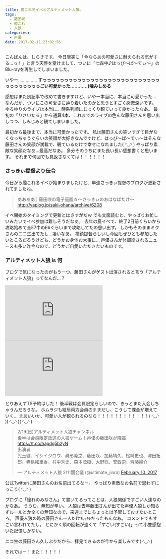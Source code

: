 ```yaml
---
title: 艦これ冬イベとアルティメット人狼。
tags:
  - 藤田咲
  - 艦これ
  - 人狼
categories:
  - 声優
date: 2017-02-11 23:02:56
---
```


こんばんは、しらきです。
今日唐突に「今ならあの可愛さに耐えられる気がする…っ！」と言う天啓を受けまして、ついに「七森中♪はっぴ～ぱ～てぃ～」のBlu-rayを再生してしまいました。
<!-- more -->
いやー……………
**すっっっっっっっっっっっっっっっっっっっっっっっっっっっっっっっっっっっごい可愛かった…………(噛みしめる**

感想はまた別記事で改めて書きますけど、いやー本当に、本当に可愛かった…
なんだか、ついにこの可愛さに辿り着いたのかと思うとすごく感慨深いです。
ゆるゆりのライブは本当に、時系列順にじっくり観ていって良かったなあ。
最初の「りさいたる」から通算4本、これまでのライブの色んな藤田さんを思い出しつつ、しみじみと観てしまいました。

最初から最後まで、本当に可愛かったです。
私は藤田さんの笑いすぎて目がなくなっちゃうぐらいの笑顔が大好きなんですけど、はっぴ～ぱ～てぃ～はそんな藤田さんの笑顔が満載で、観ているだけで幸せになれました( ◜◡◝ )
やっぱり素敵な笑顔だなあ…最高だなあ。
多分そのうちにまた長い長い感想書くと思います。
それまで何回でも見返さなくては！！！！！！

### さっきぃ提督より伝令

今日から艦これ冬イベが始まりましたけど、早速さっきぃ提督のブログが更新されてましたね。

> ああああ | 藤田咲の電子庭園☆～さっきぃのおはなばたけ～
> http://yaplog.jp/saki-ohana/archive/6208

イベ開始のタイミングで更新とはさすがだｗ
でも文面読むと、やっぱりお忙しいみたいでイベ参加は難しそうだなあ。
去年の夏イベで、終了2日前くらいから攻略始めて全E7中のE6ぐらいまで攻略してたの思い出す。
しかもそのままミクさんのニコ生出てたし…凄いなあ。
横鎮提督らしいし今回もぜひとも参加したいところだろうけども、どうかお身体お大事に…
声優さんが体調崩されるニュースも多い昨今なので、どうかご自愛いただきたいものです。

### アルティメット人狼 is 何

ブログで気になったのがもう一つ、藤田さんがゲスト出演されると言う「アルティメット人狼」ってなんだ…？

<iframe width="312" height="176" src="http://live.nicovideo.jp/embed/lv290029222" scrolling="no" style="border:solid 1px #d0d0d0; background-color: #f6f6f6;" frameborder="0"><a href="http://live.nicovideo.jp/watch/lv290029222">アルティメット人狼チャンネル 第10回（前半戦）</a></iframe>

<iframe width="312" height="176" src="http://live.nicovideo.jp/embed/lv290038215" scrolling="no" style="border:solid 1px #d0d0d0; background-color: #f6f6f6;" frameborder="0"><a href="http://live.nicovideo.jp/watch/lv290038215">アルティメット人狼チャンネル 第10回（後半戦）</a></iframe>

とりあえずTS予約はした！
後半戦は会員限定らしいので、きっとまた入会しちゃうんだろうな。
ホムラジも結局両方会員のままだし、こうして課金が増えていく…
まあいいか、可愛い人が観られるのなら！！！！！！！！！！！！( ◜◡◝ )( ◜◡◝ )( ◜◡◝ )

<blockquote class="twitter-tweet" data-partner="tweetdeck"><p lang="ja" dir="ltr">2/19(日)アルティメット人狼チャンネル<br>後半は会員限定放送の人狼ゲーム！声優の藤田咲が降臨<a href="https://t.co/hagdg5b2yN">https://t.co/hagdg5b2yN</a><br>出演者<br>児玉健、イシイジロウ、眞形隆之、藤田咲、加藤靖久、松崎史也、澤田拓郎、寺島絵里香、村中秀史、森本茂樹、大野聡、安西崇、齊藤陽介</p>&mdash; アルティメット人狼 2/11闘会議 (@ultimate_jinro) <a href="https://twitter.com/ultimate_jinro/status/829930686261841920">February 10, 2017</a></blockquote>
<script async src="//platform.twitter.com/widgets.js" charset="utf-8"></script>

公式Twitterに藤田さんのお名前出てるなー。
やっぱり素敵なお名前で思わずにっこり( ◜◡◝ )

ブログに「憧れのみなさん」て書いてるってことは、人狼関係ですごい人達なのかなあ。
ううむ、無知が辛い。
人狼は去年藤田さんが出てた声優人狼しか知らずルールとか全くの無知なので、来週までにちょっとは予習しておきたいところ。
声優人狼の時の藤田さん一人だけｷﾚｯｷﾚだったもんなあ。
コメントでもすごい言われてたし。
とにかく頭の回転が速くて「すごい(すごい)」って小並感抱いた記憶しかない。

ニコ生の藤田さん久しぶりだから、拝見できるのが今から楽しみです( ◜◡◝ )

それではー！また！！！！！
